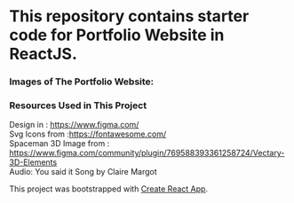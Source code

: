 # This repository contains starter code for Portfolio Website in ReactJS.


### Images of The Portfolio Website:


### Resources Used in This Project

Design in : https://www.figma.com/ <br />
Svg Icons from :https://fontawesome.com/  <br />
Spaceman 3D Image from : https://www.figma.com/community/plugin/769588393361258724/Vectary-3D-Elements <br />
Audio: You said it Song by Claire Margot <br />

This project was bootstrapped with [Create React App](https://github.com/facebook/create-react-app).

